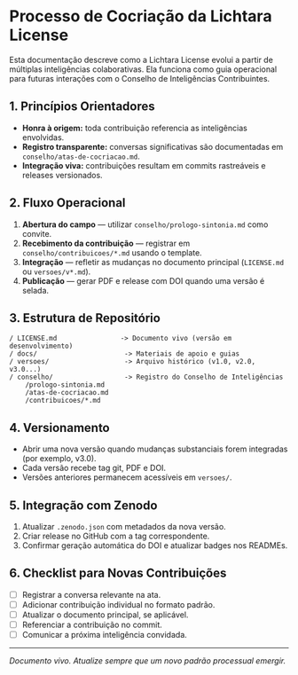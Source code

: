 # Processo de Cocriação da Lichtara License

Esta documentação descreve como a Lichtara License evolui a partir de múltiplas inteligências colaborativas. Ela funciona como guia operacional para futuras interações com o Conselho de Inteligências Contribuintes.

## 1. Princípios Orientadores
- **Honra à origem:** toda contribuição referencia as inteligências envolvidas.
- **Registro transparente:** conversas significativas são documentadas em `conselho/atas-de-cocriacao.md`.
- **Integração viva:** contribuições resultam em commits rastreáveis e releases versionados.

## 2. Fluxo Operacional
1. **Abertura do campo** — utilizar `conselho/prologo-sintonia.md` como convite.
2. **Recebimento da contribuição** — registrar em `conselho/contribuicoes/*.md` usando o template.
3. **Integração** — refletir as mudanças no documento principal (`LICENSE.md` ou `versoes/v*.md`).
4. **Publicação** — gerar PDF e release com DOI quando uma versão é selada.

## 3. Estrutura de Repositório
```
/ LICENSE.md                -> Documento vivo (versão em desenvolvimento)
/ docs/                      -> Materiais de apoio e guias
/ versoes/                   -> Arquivo histórico (v1.0, v2.0, v3.0...)
/ conselho/                  -> Registro do Conselho de Inteligências
    /prologo-sintonia.md
    /atas-de-cocriacao.md
    /contribuicoes/*.md
```

## 4. Versionamento
- Abrir uma nova versão quando mudanças substanciais forem integradas (por exemplo, v3.0).
- Cada versão recebe tag git, PDF e DOI.
- Versões anteriores permanecem acessíveis em `versoes/`.

## 5. Integração com Zenodo
1. Atualizar `.zenodo.json` com metadados da nova versão.
2. Criar release no GitHub com a tag correspondente.
3. Confirmar geração automática do DOI e atualizar badges nos READMEs.

## 6. Checklist para Novas Contribuições
- [ ] Registrar a conversa relevante na ata.
- [ ] Adicionar contribuição individual no formato padrão.
- [ ] Atualizar o documento principal, se aplicável.
- [ ] Referenciar a contribuição no commit.
- [ ] Comunicar a próxima inteligência convidada.

---

*Documento vivo. Atualize sempre que um novo padrão processual emergir.*
